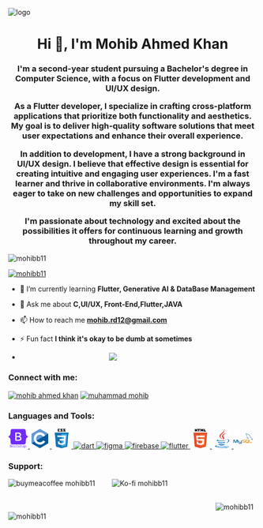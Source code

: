 ![logo]()

<h1 align="center">Hi 👋, I'm Mohib Ahmed Khan</h1>
<h3 align="center">
I'm a second-year student pursuing a Bachelor's degree in Computer Science, with a focus on Flutter development and UI/UX design.

As a Flutter developer, I specialize in crafting cross-platform applications that prioritize both functionality and aesthetics. My goal is to deliver high-quality software solutions that meet user expectations and enhance their overall experience.

In addition to development, I have a strong background in UI/UX design. I believe that effective design is essential for creating intuitive and engaging user experiences.
I'm a fast learner and thrive in collaborative environments. I'm always eager to take on new challenges and opportunities to expand my skill set.

I'm passionate about technology and excited about the possibilities it offers for continuous learning and growth throughout my career.</h3>

<p align="left"> <img src="https://komarev.com/ghpvc/?username=mohibb11&label=Profile%20views&color=0e75b6&style=flat" alt="mohibb11" /> </p>

<p align="left"> <a href="https://github.com/ryo-ma/github-profile-trophy"><img src="https://github-profile-trophy.vercel.app/?username=mohibb11" alt="mohibb11" /></a> </p>

- 🌱 I’m currently learning **Flutter, Generative AI & DataBase Management**

- 💬 Ask me about **C,UI/UX, Front-End,Flutter,JAVA**

- 📫 How to reach me **mohib.rd12@gmail.com**

- ⚡ Fun fact **I think it's okay to be dumb at sometimes**

- <img align="right" width="300px" src="https://user-images.githubusercontent.com/55389276/140866485-8fb1c876-9a8f-4d6a-98dc-08c4981eaf70.gif" />

<h3 align="left">Connect with me:</h3>
<p align="left">
<a href="https://linkedin.com/in/mohib ahmed khan" target="blank"><img align="center" src="https://raw.githubusercontent.com/rahuldkjain/github-profile-readme-generator/master/src/images/icons/Social/linked-in-alt.svg" alt="mohib ahmed khan" height="30" width="40" /></a>
<a href="https://www.behance.net/muhammad mohib" target="blank"><img align="center" src="https://raw.githubusercontent.com/rahuldkjain/github-profile-readme-generator/master/src/images/icons/Social/behance.svg" alt="muhammad mohib" height="30" width="40" /></a>
</p>

<h3 align="left">Languages and Tools:</h3>
<p align="left"> <a href="https://getbootstrap.com" target="_blank" rel="noreferrer"> <img src="https://raw.githubusercontent.com/devicons/devicon/master/icons/bootstrap/bootstrap-plain-wordmark.svg" alt="bootstrap" width="40" height="40"/> </a> <a href="https://www.cprogramming.com/" target="_blank" rel="noreferrer"> <img src="https://raw.githubusercontent.com/devicons/devicon/master/icons/c/c-original.svg" alt="c" width="40" height="40"/> </a> <a href="https://www.w3schools.com/css/" target="_blank" rel="noreferrer"> <img src="https://raw.githubusercontent.com/devicons/devicon/master/icons/css3/css3-original-wordmark.svg" alt="css3" width="40" height="40"/> </a> <a href="https://dart.dev" target="_blank" rel="noreferrer"> <img src="https://www.vectorlogo.zone/logos/dartlang/dartlang-icon.svg" alt="dart" width="40" height="40"/> </a> <a href="https://www.figma.com/" target="_blank" rel="noreferrer"> <img src="https://www.vectorlogo.zone/logos/figma/figma-icon.svg" alt="figma" width="40" height="40"/> </a> <a href="https://firebase.google.com/" target="_blank" rel="noreferrer"> <img src="https://www.vectorlogo.zone/logos/firebase/firebase-icon.svg" alt="firebase" width="40" height="40"/> </a> <a href="https://flutter.dev" target="_blank" rel="noreferrer"> <img src="https://www.vectorlogo.zone/logos/flutterio/flutterio-icon.svg" alt="flutter" width="40" height="40"/> </a> <a href="https://www.w3.org/html/" target="_blank" rel="noreferrer"> <img src="https://raw.githubusercontent.com/devicons/devicon/master/icons/html5/html5-original-wordmark.svg" alt="html5" width="40" height="40"/> </a> <a href="https://www.java.com" target="_blank" rel="noreferrer"> <img src="https://raw.githubusercontent.com/devicons/devicon/master/icons/java/java-original.svg" alt="java" width="40" height="40"/> </a> <a href="https://www.mysql.com/" target="_blank" rel="noreferrer"> <img src="https://raw.githubusercontent.com/devicons/devicon/master/icons/mysql/mysql-original-wordmark.svg" alt="mysql" width="40" height="40"/> </a> </p>

<h3 align="left">Support:</h3>
<p><a href="https://www.buymeacoffee.com/buymeacoffee mohibb11"> <img align="left" src="https://cdn.buymeacoffee.com/buttons/v2/default-yellow.png" height="50" width="210" alt="buymeacoffee mohibb11" /></a><a href="https://ko-fi.com/Ko-fi mohibb11"> <img align="left" src="https://cdn.ko-fi.com/cdn/kofi3.png?v=3" height="50" width="210" alt="Ko-fi mohibb11" /></a></p><br><br>

<p><img align="left" src="https://github-readme-stats.vercel.app/api/top-langs?username=mohibb11&show_icons=true&locale=en&layout=compact" alt="mohibb11" /></p>

<p>&nbsp;<img align="center" src="https://github-readme-stats.vercel.app/api?username=mohibb11&show_icons=true&locale=en" alt="mohibb11" /></p>
